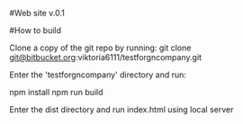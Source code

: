 #Web site v.0.1

#How to build

Clone a copy of the git repo by running:
  git clone git@bitbucket.org:viktoria6111/testforgncompany.git

Enter the 'testforgncompany' directory and run:

  npm install
  npm run build

Enter the dist directory and run index.html using local server